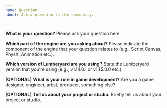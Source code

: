```yaml
---
name: Question
about: Ask a question to the community.

---
```


**What is your question?**
Please ask your question here. 

**Which part of the engine are you asking about?**
Please indicate the component of the engine that your question relates to (e.g., Script Canvas, PhysX, Animation etc.).

**Which version of Lumberyard are you using?**
State the Lumberyard version that you're using (e.g., v1.14.0.1 or v1.15.0.0 etc.).

**[OPTIONAL] What is your role in game development?**
Are you a game designer, engineer, artist, producer, something else?

**[OPTIONAL] Tell us about your project or studio.**
Briefly tell us about your project or studio.
